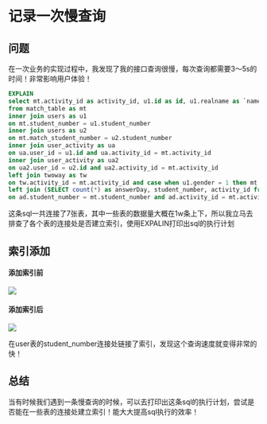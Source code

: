 # 记录一次慢查询

## 问题

在一次业务的实现过程中，我发现了我的接口查询很慢，每次查询都需要3～5s的时间！非常影响用户体验！

```sql
EXPLAIN
select mt.activity_id as activity_id, u1.id as id, u1.realname as `name`, u1.student_number as studentNumber, u1.gender as gender, ua.outbound as `out`, ua.filled_survey as surveyComplete, ua.refund as refund, u2.id as matchUserId, u2.realname as matchName, u2.student_number as `matchStudentNumber`, mt.is_twice as isTwice, if(u1.gender=1, tw.boy_choice, tw.girl_choice) as twc, if(tw.boy_choice=1 and tw.girl_choice=1, 1, 0) as twcResult, coalesce(ad.answerDay,0) as answerDay
from match_table as mt
inner join users as u1
on mt.student_number = u1.student_number
inner join users as u2
on mt.match_student_number = u2.student_number
inner join user_activity as ua
on ua.user_id = u1.id and ua.activity_id = mt.activity_id
inner join user_activity as ua2
on ua2.user_id = u2.id and ua2.activity_id = mt.activity_id
left join twoway as tw
on tw.activity_id = mt.activity_id and case when u1.gender = 1 then mt.student_number = tw.boy_student_number else mt.student_number = tw.girl_student_number end
left join (SELECT count(*) as answerDay, student_number, activity_id from question as q group by student_number, activity_id) as ad
on ad.student_number = mt.student_number and ad.activity_id = mt.activity_id
```

这条sql一共连接了7张表，其中一些表的数据量大概在1w条上下，所以我立马去排查了各个表的连接处是否建立索引，使用EXPALIN打印出sql的执行计划

## 索引添加

#### 添加索引前

![](https://cdn.jsdelivr.net/gh/mouweng/FigureBed/img/202209261527090.jpg)

#### 添加索引后

![](https://cdn.jsdelivr.net/gh/mouweng/FigureBed/img/202209261530796.jpg)

在user表的student_number连接处链接了索引，发现这个查询速度就变得非常的快！

## 总结

当有时候我们遇到一条慢查询的时候，可以去打印出这条sql的执行计划，尝试是否能在一些表的连接处建立索引！能大大提高sql执行的效率！